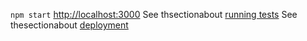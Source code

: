 `npm start`
[http://localhost:3000](http://localhost:3000)
See thsectionabout [running tests](https://facebook.github.io/create-react-app/docs/running-tests) 
See thesectionabout [deployment](https://facebook.github.io/create-react-app/docs/deployment)
